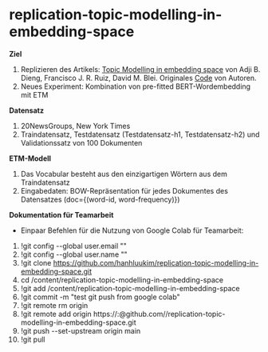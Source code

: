 # replication-topic-modelling-in-embedding-space

**Ziel**
1. Replizieren des Artikels: [Topic Modelling in embedding space](https://arxiv.org/abs/1907.04907) von Adji B. Dieng, Francisco J. R. Ruiz, David M. Blei. Originales [Code](https://github.com/adjidieng/ETM) von Autoren. 
2. Neues Experiment: Kombination von pre-fitted BERT-Wordembedding mit ETM

**Datensatz**
1. 20NewsGroups, New York Times
2. Traindatensatz, Testdatensatz (Testdatensatz-h1, Testdatensatz-h2) und Validationssatz von 100 Dokumenten

**ETM-Modell**
1. Das Vocabular besteht aus den einzigartigen Wörtern aus dem Traindatensatz
2. Eingabedaten: BOW-Repräsentation für jedes Dokumentes des Datensatzes (doc={(word-id, word-frequency)})


**Dokumentation für Teamarbeit**
- Einpaar Befehlen für die Nutzung von Google Colab für Teamarbeit:
1. !git config --global user.email ""
2. !git config --global user.name ""
3. !git clone https://github.com/hanhluukim/replication-topic-modelling-in-embedding-space.git
4. cd /content/replication-topic-modelling-in-embedding-space
5. !git add /content/replication-topic-modelling-in-embedding-space
6. !git commit -m "test git push from google colab"
7. !git remote rm origin
8. !git remote add origin https://<username>:<token>@github.com/<username>/replication-topic-modelling-in-embedding-space.git
9. !git push --set-upstream origin main
10. !git pull
